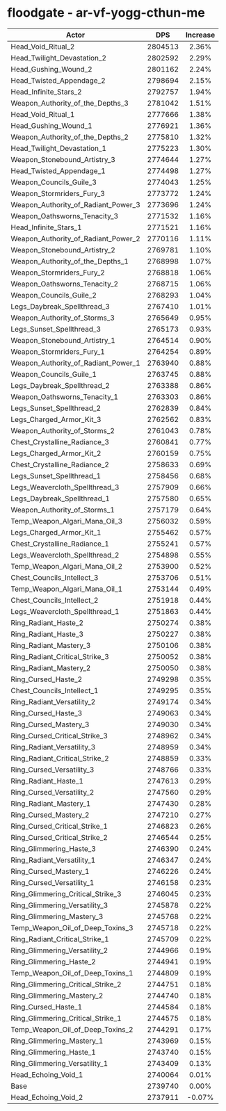 # floodgate - ar-vf-yogg-cthun-me
| Actor | DPS | Increase |
|---|:---:|:---:|
|Head_Void_Ritual_2|2804513|2.36%|
|Head_Twilight_Devastation_2|2802592|2.29%|
|Head_Gushing_Wound_2|2801162|2.24%|
|Head_Twisted_Appendage_2|2798694|2.15%|
|Head_Infinite_Stars_2|2792757|1.94%|
|Weapon_Authority_of_the_Depths_3|2781042|1.51%|
|Head_Void_Ritual_1|2777666|1.38%|
|Head_Gushing_Wound_1|2776921|1.36%|
|Weapon_Authority_of_the_Depths_2|2775810|1.32%|
|Head_Twilight_Devastation_1|2775223|1.30%|
|Weapon_Stonebound_Artistry_3|2774644|1.27%|
|Head_Twisted_Appendage_1|2774498|1.27%|
|Weapon_Councils_Guile_3|2774043|1.25%|
|Weapon_Stormriders_Fury_3|2773772|1.24%|
|Weapon_Authority_of_Radiant_Power_3|2773696|1.24%|
|Weapon_Oathsworns_Tenacity_3|2771532|1.16%|
|Head_Infinite_Stars_1|2771521|1.16%|
|Weapon_Authority_of_Radiant_Power_2|2770116|1.11%|
|Weapon_Stonebound_Artistry_2|2769781|1.10%|
|Weapon_Authority_of_the_Depths_1|2768998|1.07%|
|Weapon_Stormriders_Fury_2|2768818|1.06%|
|Weapon_Oathsworns_Tenacity_2|2768715|1.06%|
|Weapon_Councils_Guile_2|2768293|1.04%|
|Legs_Daybreak_Spellthread_3|2767410|1.01%|
|Weapon_Authority_of_Storms_3|2765649|0.95%|
|Legs_Sunset_Spellthread_3|2765173|0.93%|
|Weapon_Stonebound_Artistry_1|2764514|0.90%|
|Weapon_Stormriders_Fury_1|2764254|0.89%|
|Weapon_Authority_of_Radiant_Power_1|2763940|0.88%|
|Weapon_Councils_Guile_1|2763745|0.88%|
|Legs_Daybreak_Spellthread_2|2763388|0.86%|
|Weapon_Oathsworns_Tenacity_1|2763303|0.86%|
|Legs_Sunset_Spellthread_2|2762839|0.84%|
|Legs_Charged_Armor_Kit_3|2762562|0.83%|
|Weapon_Authority_of_Storms_2|2761043|0.78%|
|Chest_Crystalline_Radiance_3|2760841|0.77%|
|Legs_Charged_Armor_Kit_2|2760159|0.75%|
|Chest_Crystalline_Radiance_2|2758633|0.69%|
|Legs_Sunset_Spellthread_1|2758456|0.68%|
|Legs_Weavercloth_Spellthread_3|2757909|0.66%|
|Legs_Daybreak_Spellthread_1|2757580|0.65%|
|Weapon_Authority_of_Storms_1|2757179|0.64%|
|Temp_Weapon_Algari_Mana_Oil_3|2756032|0.59%|
|Legs_Charged_Armor_Kit_1|2755462|0.57%|
|Chest_Crystalline_Radiance_1|2755241|0.57%|
|Legs_Weavercloth_Spellthread_2|2754898|0.55%|
|Temp_Weapon_Algari_Mana_Oil_2|2753900|0.52%|
|Chest_Councils_Intellect_3|2753706|0.51%|
|Temp_Weapon_Algari_Mana_Oil_1|2753144|0.49%|
|Chest_Councils_Intellect_2|2751918|0.44%|
|Legs_Weavercloth_Spellthread_1|2751863|0.44%|
|Ring_Radiant_Haste_2|2750274|0.38%|
|Ring_Radiant_Haste_3|2750227|0.38%|
|Ring_Radiant_Mastery_3|2750106|0.38%|
|Ring_Radiant_Critical_Strike_3|2750052|0.38%|
|Ring_Radiant_Mastery_2|2750050|0.38%|
|Ring_Cursed_Haste_2|2749298|0.35%|
|Chest_Councils_Intellect_1|2749295|0.35%|
|Ring_Radiant_Versatility_2|2749174|0.34%|
|Ring_Cursed_Haste_3|2749063|0.34%|
|Ring_Cursed_Mastery_3|2749030|0.34%|
|Ring_Cursed_Critical_Strike_3|2748962|0.34%|
|Ring_Radiant_Versatility_3|2748959|0.34%|
|Ring_Radiant_Critical_Strike_2|2748859|0.33%|
|Ring_Cursed_Versatility_3|2748766|0.33%|
|Ring_Radiant_Haste_1|2747613|0.29%|
|Ring_Cursed_Versatility_2|2747560|0.29%|
|Ring_Radiant_Mastery_1|2747430|0.28%|
|Ring_Cursed_Mastery_2|2747210|0.27%|
|Ring_Cursed_Critical_Strike_1|2746823|0.26%|
|Ring_Cursed_Critical_Strike_2|2746544|0.25%|
|Ring_Glimmering_Haste_3|2746390|0.24%|
|Ring_Radiant_Versatility_1|2746347|0.24%|
|Ring_Cursed_Mastery_1|2746226|0.24%|
|Ring_Cursed_Versatility_1|2746158|0.23%|
|Ring_Glimmering_Critical_Strike_3|2746045|0.23%|
|Ring_Glimmering_Versatility_3|2745878|0.22%|
|Ring_Glimmering_Mastery_3|2745768|0.22%|
|Temp_Weapon_Oil_of_Deep_Toxins_3|2745718|0.22%|
|Ring_Radiant_Critical_Strike_1|2745709|0.22%|
|Ring_Glimmering_Versatility_2|2744966|0.19%|
|Ring_Glimmering_Haste_2|2744941|0.19%|
|Temp_Weapon_Oil_of_Deep_Toxins_1|2744809|0.19%|
|Ring_Glimmering_Critical_Strike_2|2744751|0.18%|
|Ring_Glimmering_Mastery_2|2744740|0.18%|
|Ring_Cursed_Haste_1|2744584|0.18%|
|Ring_Glimmering_Critical_Strike_1|2744575|0.18%|
|Temp_Weapon_Oil_of_Deep_Toxins_2|2744291|0.17%|
|Ring_Glimmering_Mastery_1|2743969|0.15%|
|Ring_Glimmering_Haste_1|2743740|0.15%|
|Ring_Glimmering_Versatility_1|2743409|0.13%|
|Head_Echoing_Void_1|2740064|0.01%|
|Base|2739740|0.00%|
|Head_Echoing_Void_2|2737911|-0.07%|
